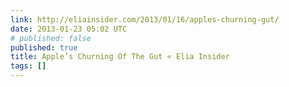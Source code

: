 ```yaml
---
link: http://eliainsider.com/2013/01/16/apples-churning-gut/
date: 2013-01-23 05:02 UTC
# published: false
published: true
title: Apple’s Churning Of The Gut « Elia Insider
tags: []
---
```



